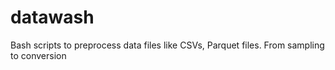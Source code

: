 # datawash
Bash scripts to preprocess data files like CSVs, Parquet files. From sampling to conversion
